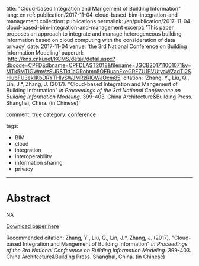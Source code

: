 title: "Cloud-based Integration and Mangement of Building Information"
lang: en
ref: publication/2017-11-04-cloud-based-bim-integration-and-management
collection: publications
permalink: /en/publication/2017-11-04-cloud-based-bim-integration-and-management
excerpt: 'This paper proposes an approach to integrate and manage heterogeneous building information based on cloud computing with the consideration of data privacy'
date: 2017-11-04
venue: 'the 3rd National Conference on Building Information Modeling'
paperurl: 'http://kns.cnki.net/KCMS/detail/detail.aspx?dbcode=CPFD&dbname=CPFDLAST2018&filename=JGCB201711001071&v=MTk5MTlGWmVzSURSTkt1aGRobmo5OFRuanFxeGRFZU1PVUtyaWZadTl2SHlubFU3ek1KbDRYTHlySWJMRzRIOWJOcm85'
citation: 'Zhang, Y., Liu, Q., Lin, J.*, Zhang, J. (2017). &quot;Cloud-based Integration and Mangement of Building Information&quot; <i>in Proceedings of the 3rd National Conference on Building Information Modeling</i>. 399-403. China Architecture&Building Press. Shanghai, China. (in Chinese)'

comment: true
category: conference

tags: 
  - BIM
  - cloud
  - integration
  - interoperability
  - information sharing
  - privacy
---


Abstract
====

NA

[Download paper here](http://kns.cnki.net/KCMS/detail/detail.aspx?dbcode=CPFD&dbname=CPFDLAST2018&filename=JGCB201711001071&v=MTk5MTlGWmVzSURSTkt1aGRobmo5OFRuanFxeGRFZU1PVUtyaWZadTl2SHlubFU3ek1KbDRYTHlySWJMRzRIOWJOcm85)

Recommended citation: Zhang, Y., Liu, Q., Lin, J.*, Zhang, J. (2017). &quot;Cloud-based Integration and Mangement of Building Information&quot; <i>in Proceedings of the 3rd National Conference on Building Information Modeling</i>. 399-403. China Architecture&Building Press. Shanghai, China. (in Chinese)